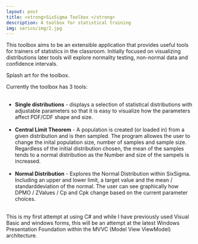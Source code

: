 ```yaml
---
layout: post
title: <strong>SixSigma Toolbox </strong>
description: A toolbox for statistical training
img: serico/img/2.jpg
---
```


This toolbox aims to be an extensible application that provides useful tools for trainers of statistics in the classroom. Initially focused on visualizing distributions later tools will explore normality testing, non-normal data and confidence intervals.

<div class="img_row">
	<img class="col three" src="{{ site.baseurl }}/img/Splash2.png" alt="" title="Toolbox splash art"/>
</div>
<div class="col three caption">
Splash art for the toolbox.
</div>
<div class="img_row">

Currently the toolbox has 3 tools:<br/><br/>
 - <strong>Single distributions</strong> - displays a selection of statistical distributions with adjustable parameters so that it is easy to visualize how the parameters affect PDF/CDF shape and size.<br/><br/>
 - <strong>Central Limit Theorem</strong> - A population is created (or loaded in) from a given distribution and is then sampled. The program allowes the user to change the inital population size, number of samples and sample size. Regardless of the initial distribution chosen, the mean of the samples tends to a normal distribution as the Number and size of the sampels is increased. <br/><br/>
 - <strong>Normal Distribution</strong> - Explores the Normal Distribution within SixSigma. Including an upper and lower limit, a target value and the mean / standarddeviation of the normal. The user can see graphically how DPMO / ZValues / Cp and Cpk change based on the current parameter choices.<br/><br/>


This is my first attempt at using C# and while I have previously used Visual Basic and windows forms, this will be an attempt at the latest Windows Presentation Foundation within the MVVC (Model View ViewModel) architecture.
